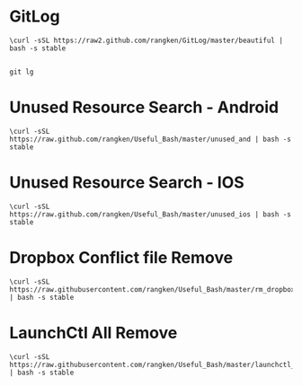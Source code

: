 GitLog
======

	\curl -sSL https://raw2.github.com/rangken/GitLog/master/beautiful | bash -s stable


	git lg


Unused Resource Search - Android
======

    \curl -sSL https://raw.github.com/rangken/Useful_Bash/master/unused_and | bash -s stable



Unused Resource Search - IOS
======

    \curl -sSL https://raw.github.com/rangken/Useful_Bash/master/unused_ios | bash -s stable


Dropbox Conflict file Remove
======

    \curl -sSL https://raw.githubusercontent.com/rangken/Useful_Bash/master/rm_dropbox_conflict | bash -s stable


LaunchCtl All Remove
======

    \curl -sSL https://raw.githubusercontent.com/rangken/Useful_Bash/master/launchctl_all_remove | bash -s stable
